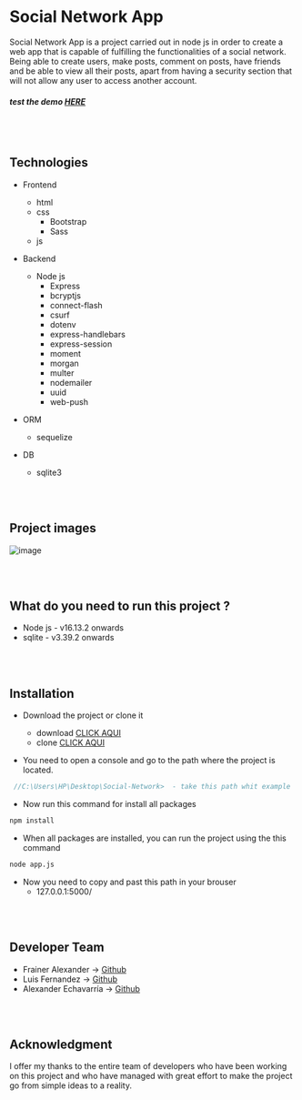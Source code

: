 # Social Network App

Social Network App is a project carried out in node js in order to create a web app that is capable of fulfilling the functionalities of a social network. Being able to create users, make posts, comment on posts, have friends and be able to view all their posts, apart from having a security section that will not allow any user to access another account.

##### test the demo [HERE]( "HERE")

<br><br>
## Technologies 

- Frontend
	- html
  - css
    - Bootstrap
    - Sass
  - js


- Backend
	- Node js
      - Express
      - bcryptjs
      - connect-flash
      - csurf
      - dotenv
      - express-handlebars
      - express-session
      - moment
      - morgan
      - multer
      - nodemailer
      - uuid
      - web-push

- ORM
  - sequelize
  
- DB
  - sqlite3
  
 <br><br>
 ## Project images
 
 ![image](https://user-images.githubusercontent.com/84060723/187008280-8f0a401a-ae86-4953-9653-2fb84a60b258.png)

<br><br>
## What do you need to run this project ?

- Node js - v16.13.2 onwards
- sqlite - v3.39.2 onwards

<br><br>
## Installation

- Download the project or clone it
   - download [CLICK AQUI](https://github.com/Fraineralex/Social-Network-App/archive/refs/heads/master.zip)
   - clone [CLICK AQUI](https://docs.github.com/es/repositories/creating-and-managing-repositories/cloning-a-repository)

- You need to open a console and go to the path where the project is located.
```js
 //C:\Users\HP\Desktop\Social-Network>  - take this path whit example
```

- Now run this command for install all packages
```cmd
npm install 
```

- When all packages are installed, you can run the project using the this command 
```cmd
node app.js
```

- Now you need to copy and past this path in your brouser 
   - 127.0.0.1:5000/

<br><br>
## Developer Team
- Frainer Alexander -> [Github](https://github.com/Fraineralex) 
- Luis Fernandez -> [Github](https://github.com/luisferllub230)
- Alexander Echavarría -> [Github](https://github.com/Alexander2902)

<br><br>
## Acknowledgment

I offer my thanks to the entire team of developers who have been working on this project and who have managed with great effort to make the project go from simple ideas to a reality.






